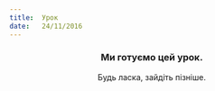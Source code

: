 ```yaml
---
title:  Урок
date:   24/11/2016
---
```


### <center>Ми готуємо цей урок.</center>
<center>Будь ласка, зайдіть пізніше.</center>